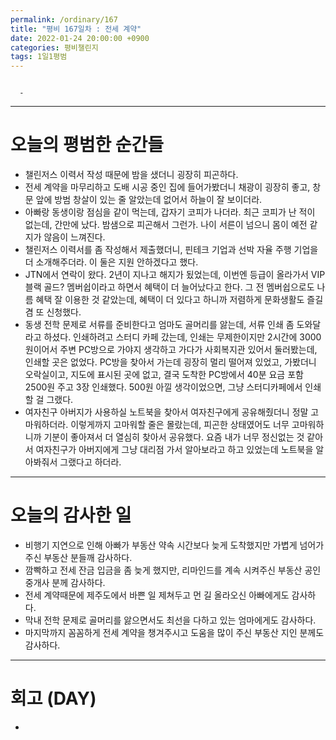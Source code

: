 ```yaml
---
permalink: /ordinary/167
title: "평비 167일차 : 전세 계약"
date: 2022-01-24 20:00:00 +0900
categories: 평비챌린지
tags: 1일1평범
---
```

```

  - 
```

---
# 오늘의 평범한 순간들
- 챌린저스 이력서 작성 때문에 밤을 샜더니 굉장히 피곤하다.
- 전세 계약을 마무리하고 도배 시공 중인 집에 들어가봤더니 채광이 굉장히 좋고, 창문 앞에 방범 창살이 있는 줄 알았는데 없어서 하늘이 잘 보이더라.
- 아빠랑 동생이랑 점심을 같이 먹는데, 갑자기 코피가 나더라. 최근 코피가 난 적이 없는데, 간만에 났다. 밤샘으로 피곤해서 그런가. 나이 서른이 넘으니 몸이 예전 같지가 않음이 느껴진다.
- 챌린저스 이력서를 좀 작성해서 제출했더니, 핀테크 기업과 선박 자율 주행 기업을 더 소개해주더라. 이 둘은 지원 안하겠다고 했다.
- JTN에서 연락이 왔다. 2년이 지나고 해지가 됬었는데, 이번엔 등급이 올라가서 VIP 블랙 골드? 멤버쉽이라고 하면서 혜택이 더 늘어났다고 한다. 그 전 멤버쉽으로도 나름 혜택 잘 이용한 것 같았는데, 혜택이 더 있다고 하니까 저렴하게 문화생활도 즐길 겸 또 신청했다.
- 동생 전학 문제로 서류를 준비한다고 엄마도 골머리를 앓는데, 서류 인쇄 좀 도와달라고 하셨다. 인쇄하려고 스터디 카페 갔는데, 인쇄는 무제한이지만 2시간에 3000원이어서 주변 PC방으로 가야지 생각하고 가다가 사회복지관 있어서 둘러봤는데, 인쇄할 곳은 없었다. PC방을 찾아서 가는데 굉장히 멀리 떨어져 있었고, 가봤더니 오락실이고, 지도에 표시된 곳에 없고, 결국 도착한 PC방에서 40분 요금 포함 2500원 주고 3장 인쇄했다. 500원 아낄 생각이었으면, 그냥 스터디카페에서 인쇄 할 걸 그랬다.
- 여자친구 아버지가 사용하실 노트북을 찾아서 여자친구에게 공유해줬더니 정말 고마워하더라. 이렇게까지 고마워할 줄은 몰랐는데, 피곤한 상태였어도 너무 고마워하니까 기분이 좋아져서 더 열심히 찾아서 공유했다. 요즘 내가 너무 정신없는 것 같아서 여자친구가 아버지에게 그냥 대리점 가서 알아보라고 하고 있었는데 노트북을 알아봐줘서 그랬다고 하더라.

---
# 오늘의 감사한 일
- 비행기 지연으로 인해 아빠가 부동산 약속 시간보다 늦게 도착했지만 가볍게 넘어가주신 부동산 분들깨 감사하다.
- 깜빡하고 전세 잔금 입금을 좀 늦게 했지만, 리마인드를 계속 시켜주신 부동산 공인중개사 분께 감사하다.
- 전세 계약때문에 제주도에서 바쁜 일 제쳐두고 먼 길 올라오신 아빠에게도 감사하다.
- 막내 전학 문제로 골머리를 앓으면서도 최선을 다하고 있는 엄마에게도 감사하다.
- 마지막까지 꼼꼼하게 전세 계약을 챙겨주시고 도움을 많이 주신 부동산 지인 분께도 감사하다.

---
# 회고 (DAY)
- 